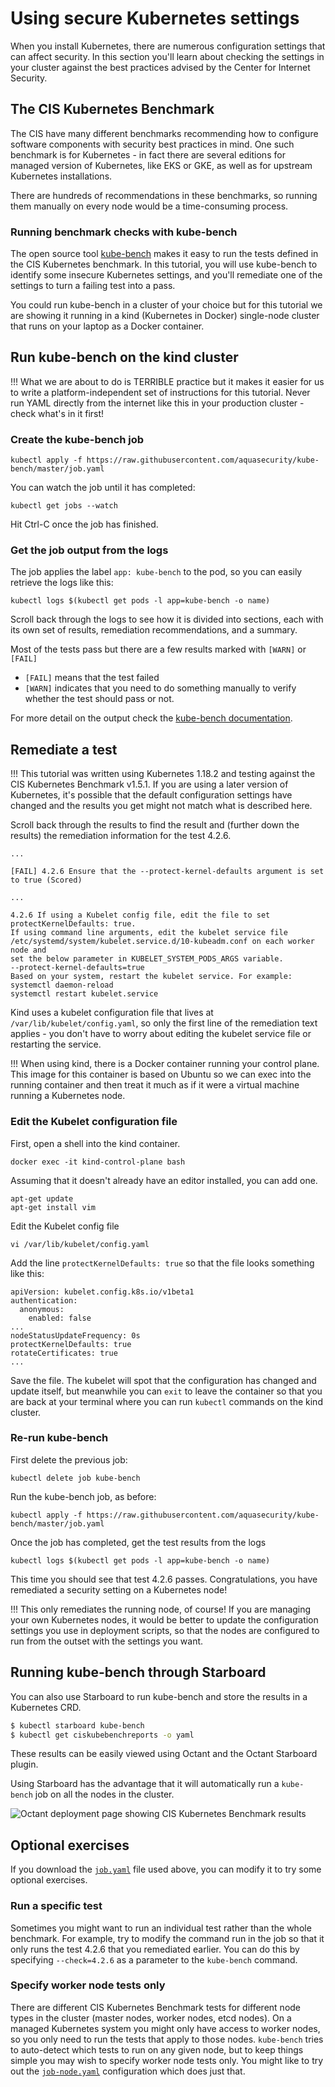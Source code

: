 # Using secure Kubernetes settings

When you install Kubernetes, there are numerous configuration settings that can affect security. In this section you'll learn about checking the settings in your cluster against the best practices advised by the Center for Internet Security.

## The CIS Kubernetes Benchmark

The CIS have many different benchmarks recommending how to configure software components with security best practices in mind. One such benchmark is for Kubernetes - in fact there are several editions for managed version of Kubernetes, like EKS or GKE, as well as for upstream Kubernetes installations.

There are hundreds of recommendations in these benchmarks, so running them manually on every node would be a time-consuming process.

### Running benchmark checks with kube-bench

The open source tool [kube-bench](https://github.com/aquasecurity/kube-bench) makes it easy to run the tests defined in the CIS Kubernetes benchmark. In this tutorial, you will use kube-bench to identify some insecure Kubernetes settings, and you'll remediate one of the settings to turn a failing test into a pass.

You could run kube-bench in a cluster of your choice but for this tutorial we are showing it running in a kind (Kubernetes in Docker) single-node cluster that runs on your laptop as a Docker container.



## Run kube-bench on the kind cluster

!!! What we are about to do is TERRIBLE practice but it makes it easier for us to write a platform-independent set of instructions for this tutorial. Never run YAML directly from the internet like this in your production cluster - check what's in it first!

### Create the kube-bench job

```
kubectl apply -f https://raw.githubusercontent.com/aquasecurity/kube-bench/master/job.yaml
```

You can watch the job until it has completed:

```
kubectl get jobs --watch
```

Hit Ctrl-C once the job has finished.

### Get the job output from the logs

The job applies the label `app: kube-bench` to the pod, so you can easily retrieve the logs like this:

```
kubectl logs $(kubectl get pods -l app=kube-bench -o name)
```

Scroll back through the logs to see how it is divided into sections, each with its own set of results, remediation recommendations, and a summary.

Most of the tests pass but there are a few results marked with `[WARN]` or `[FAIL]`

* `[FAIL]` means that the test failed
* `[WARN]` indicates that you need to do something manually to verify whether the test should pass or not.

For more detail on the output check the [kube-bench documentation](https://github.com/aquasecurity/kube-bench#output).

## Remediate a test

!!! This tutorial was written using Kubernetes 1.18.2 and testing against the CIS Kubernetes Benchmark v1.5.1. If you are using a later version of Kubernetes, it's possible that the default configuration settings have changed and the results you get might not match what is described here.

Scroll back through the results to find the result and (further down the results) the remediation information for the test 4.2.6.

```
...

[FAIL] 4.2.6 Ensure that the --protect-kernel-defaults argument is set to true (Scored)

...

4.2.6 If using a Kubelet config file, edit the file to set protectKernelDefaults: true.
If using command line arguments, edit the kubelet service file
/etc/systemd/system/kubelet.service.d/10-kubeadm.conf on each worker node and
set the below parameter in KUBELET_SYSTEM_PODS_ARGS variable.
--protect-kernel-defaults=true
Based on your system, restart the kubelet service. For example:
systemctl daemon-reload
systemctl restart kubelet.service
```

Kind uses a kubelet configuration file that lives at `/var/lib/kubelet/config.yaml`, so only the first line of the remediation text applies - you don't have to worry about editing the kubelet service file or restarting the service.

!!! When using kind, there is a Docker container running your control plane. This image for this container is based on Ubuntu so we can exec into the running container and then treat it much as if it were a virtual machine running a Kubernetes node.

### Edit the Kubelet configuration file

First, open a shell into the kind container.

```
docker exec -it kind-control-plane bash
```

Assuming that it doesn't already have an editor installed, you can add one.

```
apt-get update
apt-get install vim
```

Edit the Kubelet config file

```
vi /var/lib/kubelet/config.yaml
```

Add the line `protectKernelDefaults: true` so that the file looks something like this:

```
apiVersion: kubelet.config.k8s.io/v1beta1
authentication:
  anonymous:
    enabled: false
...
nodeStatusUpdateFrequency: 0s
protectKernelDefaults: true
rotateCertificates: true
...
```

Save the file. The kubelet will spot that the configuration has changed and update itself, but meanwhile you can `exit` to leave the container so that you are back at your terminal where you can run `kubectl` commands on the kind cluster.

### Re-run kube-bench

First delete the previous job:

`kubectl delete job kube-bench`

Run the kube-bench job, as before:

```
kubectl apply -f https://raw.githubusercontent.com/aquasecurity/kube-bench/master/job.yaml
```

Once the job has completed, get the test results from the logs

```
kubectl logs $(kubectl get pods -l app=kube-bench -o name)
```

This time you should see that test 4.2.6 passes. Congratulations, you have remediated a security setting on a Kubernetes node!

!!! This only remediates the running node, of course! If you are managing your own Kubernetes nodes, it would be better to update the configuration settings you use in deployment scripts, so that the nodes are configured to run from the outset with the settings you want.

## Running kube-bench through Starboard

You can also use Starboard to run kube-bench and store the results in a Kubernetes CRD.

```sh
$ kubectl starboard kube-bench
$ kubectl get ciskubebenchreports -o yaml
```

These results can be easily viewed using Octant and the Octant Starboard plugin.

Using Starboard has the advantage that it will automatically run a `kube-bench` job on all the nodes in the cluster.

![Octant deployment page showing CIS Kubernetes Benchmark results](img/octant-kube-bench.png)


## Optional exercises

If you download the [`job.yaml`](https://raw.githubusercontent.com/aquasecurity/kube-bench/master/job.yaml) file used above, you can modify it to try some optional exercises.

### Run a specific test

Sometimes you might want to run an individual test rather than the whole benchmark. For example, try to modify the command run in the job so that it only runs the test 4.2.6 that you remediated earlier. You can do this by specifying `--check=4.2.6` as a parameter to the `kube-bench` command.

### Specify worker node tests only

There are different CIS Kubernetes Benchmark tests for different node types in the cluster (master nodes, worker nodes, etcd nodes). On a managed Kubernetes system you might only have access to worker nodes, so you only need to run the tests that apply to those nodes. `kube-bench` tries to auto-detect which tests to run on any given node, but to keep things simple you may wish to specify worker node tests only. You might like to try out the [`job-node.yaml`](https://raw.githubusercontent.com/aquasecurity/kube-bench/master/job-node.yaml) configuration which does just that.


